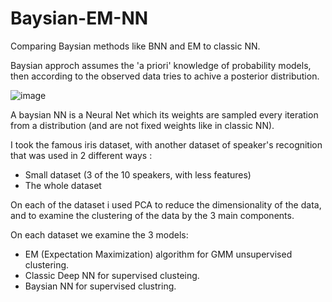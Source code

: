 # Baysian-EM-NN
Comparing Baysian methods like BNN and EM to classic NN.

Baysian approch assumes the 'a priori' knowledge of probability models, then according to the observed data tries to achive a posterior distribution.

![image](https://github.com/RanMatalon/Baysian-EM-NN/assets/138029692/1b1edfc8-15ed-45dc-a7b3-4f2f7e74f642)

A baysian NN is a Neural Net which its weights are sampled every iteration from a distribution (and are not fixed weights like in classic NN).

I took the famous iris dataset, with another dataset of speaker's recognition that was used in 2 different ways :
  * Small dataset (3 of the 10 speakers, with less features)
  * The whole dataset

On each of the dataset i used PCA to reduce the dimensionality of the data, and to examine the clustering of the data by the 3 main components.

On each dataset we examine the 3 models:
  * EM (Expectation Maximization) algorithm for GMM unsupervised clustering.
  * Classic Deep NN for supervised clusteing.
  * Baysian NN for supervised clustring.
